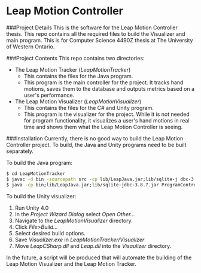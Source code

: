 Leap Motion Controller
======================

###Project Details
This is the software for the Leap Motion Controller thesis. This repo contains all the required files to build the Visualizer and main program. This is for Computer Science 4490Z thesis at The University of Western Ontario.

###Project Contents
This repo contains two directories:
- The Leap Motion Tracker (*LeapMotionTracker*)
    - This contains the files for the Java program.
    - This program is the main controller for the project. It tracks hand motions, saves them to the database and outputs metrics based on a user's performance.
- The Leap Motion Visualizer (*LeapMotionVisualizer*)
    - This contains the files for the C# and Unity program.
    - This program is the visualizer for the project. While it is not needed for program functionality, it visualizes a user's hand motions in real time and shows them what the Leap Motion Controller is seeing.

###Installation
Currently, there is no good way to build the Leap Motion Controller project. To build, the Java and Unity programs need to be built separately.

To build the Java program:
```sh
$ cd LeapMotionTracker
$ javac -d bin -sourcepath src -cp lib/LeapJava.jar;lib/sqlite-j dbc-3.8.7.jar src/ProgramController.java
$ java -cp bin;lib/LeapJava.jar;lib/sqlite-jdbc-3.8.7.jar ProgramController
```

To build the Unity visualizer:
1. Run Unity 4.0
2. In the *Project Wizard Dialog* select *Open Other...*
3. Navigate to the *LeapMotionVisualizer* directory.
4. Click *File>Build...*
5. Select desired build options.
6. Save *Visualizer.exe* in *LeapMotionTracker/Visualizer*
7. Move *LeapCSharp.dll* and *Leap.dll* into the *Visaulizer* directory.

In the future, a script will be produced that will automate the building of the Leap Motion Visualizer and the Leap Motion Tracker.
